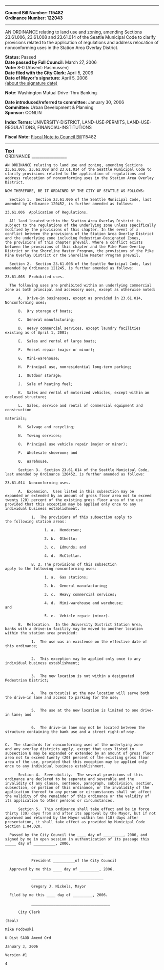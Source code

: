 * * * * *  
  
**Council Bill Number: [](#h0)[](#h2)115482**   
**Ordinance Number: 122043**  
  
* * * * *  
  
AN ORDINANCE relating to land use and zoning, amending Sections 23.61.006, 23.61.008 and 23.61.014 of the Seattle Municipal Code to clarify provisions related to the application of regulations and address relocation of nonconforming uses in the Station Area Overlay District.  
  
**Status:** Passed   
**Date passed by Full Council:** March 27, 2006   
**Vote:** 8-0 (Absent: Rasmussen)   
**Date filed with the City Clerk:** April 5, 2006   
**Date of Mayor's signature:** April 5, 2006   
[(about the signature date)](/~public/approvaldate.htm)   
  
**Note:** Washington Mutual Drive-Thru Banking  
  
  
**Date introduced/referred to committee:** January 30, 2006   
**Committee:** Urban Development & Planning   
**Sponsor:** CONLIN   
  
**Index Terms:** UNIVERSITY-DISTRICT, LAND-USE-PERMITS, LAND-USE-REGULATIONS, FINANCIAL-INSTITUTIONS  
  
**Fiscal Note:** [Fiscal Note to Council Bill](http://clerk.seattle.gov/~public/fnote/115482.htm)[](#h1)[](#h3)115482  
  
* * * * *  
  
**Text**  
    ORDINANCE __________________  
  
    AN ORDINANCE relating to land use and zoning, amending Sections  
    23.61.006, 23.61.008 and 23.61.014 of the Seattle Municipal Code to  
    clarify provisions related to the application of regulations and  
    address relocation of nonconforming uses in the Station Area Overlay  
    District.  
  
    NOW THEREFORE, BE IT ORDAINED BY THE CITY OF SEATTLE AS FOLLOWS:  
  
      Section 1.  Section 23.61.006 of the Seattle Municipal Code, last  
    amended by Ordinance 120452, is further amended as follows:  
  
    23.61.006  Application of Regulations.  
  
      All land located within the Station Area Overlay District is  
    subject to the regulations of the underlying zone unless specifically  
    modified by the provisions of this chapter. In the event of a  
    conflict between the provisions of the Station Area Overlay District  
    and the underlying zone including Pedestrian-Designated Zones,  
    the provisions of this chapter prevail. Where a conflict exists  
    between the provisions of this chapter and the Pike Pine Overlay  
    District or the Shoreline Master Program, the provisions of the Pike  
    Pine Overlay District or the Shoreline Master Program prevail.  
  
      Section 2.  Section 23.61.008 of the Seattle Municipal Code, last  
    amended by Ordinance 121245, is further amended as follows:  
  
    23.61.008  Prohibited uses.  
  
      The following uses are prohibited within an underlying commercial  
    zone as both principal and accessory uses, except as otherwise noted:  
  
          A.  Drive-in businesses, except as provided in 23.61.014,  
    Nonconforming uses;  
  
          B.  Dry storage of boats;  
  
          C.  General manufacturing;  
  
          D.  Heavy commercial services, except laundry facilities  
    existing as of April 1, 2001;  
  
          E.  Sales and rental of large boats;  
  
          F.  Vessel repair (major or minor);  
  
          G.  Mini-warehouse;  
  
          H.  Principal use, nonresidential long-term parking;  
  
          I.  Outdoor storage;  
  
          J.  Sale of heating fuel;  
  
          K.  Sales and rental of motorized vehicles, except within an  
    enclosed structure;  
  
          L.  Sales, service and rental of commercial equipment and  
    construction  
  
    materials;  
  
          M.  Salvage and recycling;  
  
          N.  Towing services;  
  
          O.  Principal use vehicle repair (major or minor);  
  
          P.  Wholesale showroom; and  
  
          Q.  Warehouse.  
  
          Section 3.  Section 23.61.014 of the Seattle Municipal Code,  
    last amended by Ordinance 120452, is further amended as follows:  
  
    23.61.014  Nonconforming uses.  
  
          A.  Expansion.  Uses listed in this subsection may be  
    expanded or extended by an amount of gross floor area not to exceed  
    twenty (20) percent of the existing gross floor area of the use  
    provided that this exception may be applied only once to any  
    individual business establishment.  
  
                1.  The provisions of this subsection apply to  
    the following station areas:  
  
                      1. a.  Henderson;  
  
                      2. b.  Othello;  
  
                      3. c.  Edmunds; and  
  
                      4. d.  McClellan.  
  
                B. 2. The provisions of this subsection  
    apply to the following nonconforming uses:  
  
                      1. a.  Gas stations;  
  
                      2. b.  General manufacturing;  
  
                      3. c.  Heavy commercial services;  
  
                      4. d.  Mini-warehouse and warehouse;  
    and  
  
                      5. e.  Vehicle repair (minor).  
  
          B.  Relocation.  In the University District Station Area,  
    banks with a drive-in facility may be moved to another location  
    within the station area provided:  
  
                1.  The use was in existence on the effective date of  
    this ordinance;  
  
  
                2.  This exception may be applied only once to any  
    individual business establishment;  
  
  
                3.  The new location is not within a designated  
    Pedestrian District;  
  
  
                4.  The curbcut(s) at the new location will serve both  
    the drive-in lane and access to parking for the use;  
  
  
                5.  The use at the new location is limited to one drive-  
    in lane; and  
  
  
                6.  The drive-in lane may not be located between the  
    structure containing the bank use and a street right-of-way.  
  
  
    C.  The standards for nonconforming uses of the underlying zone  
    and any overlay districts apply, except that uses listed in  
    subsection B may be expanded or extended by an amount of gross floor  
    area not to exceed twenty (20) percent of the existing gross floor  
    area of the use, provided that this exception may be applied only  
    once to any individual business establishment.  
  
          Section 4.  Severability.  The several provisions of this  
    ordinance are declared to be separate and severable and the  
    invalidity of any clause, sentence, paragraph, subdivision, section,  
    subsection, or portion of this ordinance, or the invalidity of the  
    application thereof to any person or circumstances shall not affect  
    the validity of the remainder of this ordinance or the validity of  
    its application to other persons or circumstances.  
  
          Section 5.  This ordinance shall take effect and be in force  
    thirty (30) days from and after its approval by the Mayor, but if not  
    approved and returned by the Mayor within ten (10) days after  
    presentation, it shall take effect as provided by Municipal Code  
    Section 1.04.020.  
  
      Passed by the City Council the ____ day of _________, 2006, and  
    signed by me in open session in authentication of its passage this  
    _____ day of __________, 2006.  
  
                _________________________________  
  
                President __________of the City Council  
  
      Approved by me this ____ day of _________, 2006.  
  
                _________________________________  
  
                Gregory J. Nickels, Mayor  
  
      Filed by me this ____ day of _________, 2006.  
  
                ____________________________________  
  
          City Clerk  
  
    (Seal)  
  
    Mike Podowski  
  
    U Dist SAOD Amend Ord  
  
    January 3, 2006  
  
    Version #1  
  
    4  
